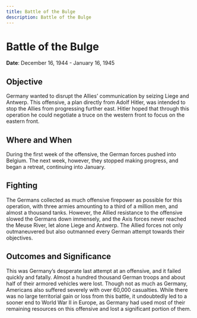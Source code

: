 ```yaml
---
title: Battle of the Bulge
description: Battle of the Bulge
---
```


# Battle of the Bulge

**Date**: December 16, 1944 - January 16, 1945

## Objective

Germany wanted to disrupt the Allies’ communication by seizing Liege and Antwerp. This offensive, a plan directly from Adolf Hitler, was intended to stop the Allies from progressing further east. Hitler hoped that through this operation he could negotiate a truce on the western front to focus on the eastern front.

## Where and When

During the first week of the offensive, the German forces pushed into Belgium. The next week, however, they stopped making progress, and began a retreat, continuing into January.

## Fighting

The Germans collected as much offensive firepower as possible for this operation, with three armies amounting to a third of a million men, and almost a thousand tanks. However, the Allied resistance to the offensive slowed the Germans down immensely, and the Axis forces never reached the Meuse River, let alone Liege and Antwerp. The Allied forces not only outmaneuvered but also outmanned every German attempt towards their objectives.

## Outcomes and Significance

This was Germany’s desperate last attempt at an offensive, and it failed quickly and fatally. Almost a hundred thousand German troops and about half of their armored vehicles were lost. Though not as much as Germany, Americans also suffered severely with over 60,000 casualties. While there was no large territorial gain or loss from this battle, it undoubtedly led to a sooner end to World War II in Europe, as Germany had used most of their remaining resources on this offensive and lost a significant portion of them.
